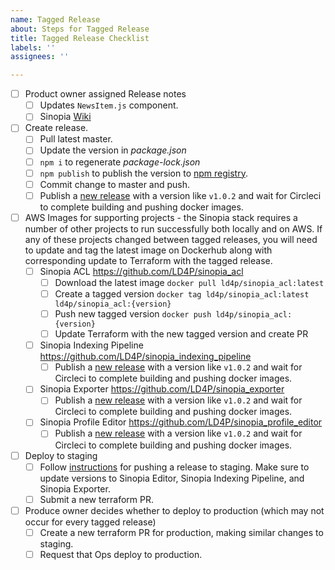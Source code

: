 ```yaml
---
name: Tagged Release
about: Steps for Tagged Release
title: Tagged Release Checklist
labels: ''
assignees: ''

---
```


- [ ] Product owner assigned Release notes
  - [ ] Updates `NewsItem.js` component.
  - [ ] Sinopia [Wiki](https://github.com/LD4P/sinopia/wiki/Latest-Release,-What's-Next)
- [ ] Create release.
  - [ ] Pull latest master.
  - [ ] Update the version in *package.json*
  - [ ] `npm i` to regenerate *package-lock.json*
  - [ ] `npm publish` to publish the version to [npm registry](https://npmjs.com).
  - [ ] Commit change to master and push.
  - [ ] Publish a [new release](https://github.com/LD4P/sinopia_editor/releases/new) with a version like `v1.0.2` and wait for Circleci to complete building and pushing docker images.
- [ ] AWS Images for supporting projects - the Sinopia stack requires
  a number of other projects to run successfully both locally and on AWS. If any of
  these projects changed between tagged releases, you will need to update and tag the
  latest image on Dockerhub along with corresponding update to Terraform with the tagged
  release.
  - [ ] Sinopia ACL https://github.com/LD4P/sinopia_acl
    - [ ] Download the latest image `docker pull ld4p/sinopia_acl:latest`
    - [ ] Create a tagged version `docker tag ld4p/sinopia_acl:latest ld4p/sinopia_acl:{version}`
    - [ ] Push new tagged version `docker push ld4p/sinopia_acl:{version}`
    - [ ] Update Terraform with the new tagged version and create PR
  - [ ] Sinopia Indexing Pipeline https://github.com/LD4P/sinopia_indexing_pipeline
    - [ ] Publish a [new release](https://github.com/LD4P/sinopia_indexing_pipeline/releases/new) with a version like `v1.0.2` and wait for Circleci to complete building and pushing docker images.
  - [ ] Sinopia Exporter https://github.com/LD4P/sinopia_exporter
    - [ ] Publish a [new release](https://github.com/LD4P/sinopia_exporter/releases/new) with a version like `v1.0.2` and wait for Circleci to complete building and pushing docker images.
  - [ ] Sinopia Profile Editor https://github.com/LD4P/sinopia_profile_editor
    - [ ] Publish a [new release](https://github.com/LD4P/sinopia_profile_editor/releases/new) with a version like `v1.0.2` and wait for Circleci to complete building and pushing docker images.
    
- [ ] Deploy to staging
  - [ ] Follow [instructions](https://github.com/sul-dlss/terraform-aws/tree/master/organizations/staging/sinopia#deploying-a-release-to-staging) for pushing a release to staging. Make sure to update versions to Sinopia Editor, Sinopia Indexing Pipeline, and Sinopia Exporter.
  - [ ] Submit a new terraform PR.
- [ ] Produce owner decides whether to deploy to production (which may not occur for every tagged release)
  - [ ] Create a new terraform PR for production, making similar changes to staging.
  - [ ] Request that Ops deploy to production.
